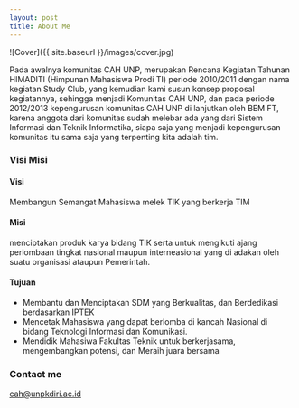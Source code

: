 ```yaml
---
layout: post
title: About Me
---
```


![Cover]({{ site.baseurl }}/images/cover.jpg)

Pada awalnya komunitas CAH UNP, merupakan  Rencana Kegiatan Tahunan HIMADITI (Himpunan Mahasiswa Prodi TI) periode 2010/2011 dengan nama kegiatan Study Club, yang kemudian kami susun konsep proposal kegiatannya, sehingga menjadi Komunitas CAH UNP, dan pada periode 2012/2013 kepengurusan komunitas CAH UNP di lanjutkan oleh BEM FT, karena anggota dari komunitas sudah melebar ada yang dari Sistem Informasi dan Teknik Informatika, siapa saja yang menjadi kepengurusan komunitas itu sama saja yang terpenting kita adalah tim.

### Visi Misi

#### Visi
Membangun Semangat Mahasiswa melek TIK yang berkerja TIM

#### Misi
menciptakan produk karya bidang TIK serta untuk mengikuti ajang perlombaan tingkat nasional maupun interneasional yang di adakan oleh  suatu organisasi ataupun Pemerintah. 

#### Tujuan

- Membantu dan Menciptakan SDM yang Berkualitas, dan Berdedikasi berdasarkan IPTEK
- Mencetak Mahasiswa yang dapat berlomba di kancah Nasional di bidang Teknologi Informasi dan Komunikasi.
- Mendidik Mahasiwa Fakultas Teknik untuk berkerjasama, mengembangkan potensi, dan Meraih juara bersama


### Contact me

[cah@unpkdiri.ac.id](mailto:cah@unpkdiri.ac.id)